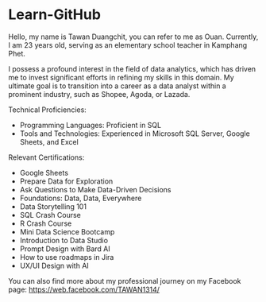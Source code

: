 # Learn-GitHub

Hello, my name is Tawan Duangchit, you can refer to me as Ouan. 
Currently, I am 23 years old, serving as an elementary school teacher in Kamphang Phet.

I possess a profound interest in the field of data analytics, which has driven me to invest significant efforts in refining my skills in this domain. My ultimate goal is to transition into a career as a data analyst within a prominent industry, such as Shopee, Agoda, or Lazada.

Technical Proficiencies:
- Programming Languages: Proficient in SQL
- Tools and Technologies: Experienced in Microsoft SQL Server, Google Sheets, and Excel

Relevant Certifications:
- Google Sheets
- Prepare Data for Exploration
- Ask Questions to Make Data-Driven Decisions
- Foundations: Data, Data, Everywhere
- Data Storytelling 101
- SQL Crash Course
- R Crash Course
- Mini Data Science Bootcamp
- Introduction to Data Studio
- Prompt Design with Bard AI
- How to use roadmaps in Jira
- UX/UI Design with AI

You can also find more about my professional journey on my Facebook page: https://web.facebook.com/TAWAN1314/

